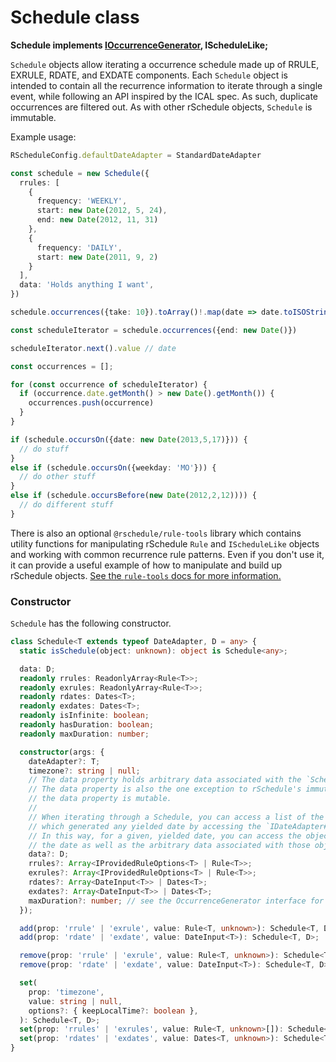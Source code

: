 # Schedule class

**Schedule implements [IOccurrenceGenerator](../#ioccurrencegenerator-interface), IScheduleLike;**

`Schedule` objects allow iterating a occurrence schedule made up of RRULE, EXRULE, RDATE, and EXDATE components. Each `Schedule` object is intended to contain all the recurrence information to iterate through a single event, while following an API inspired by the ICAL spec. As such, duplicate occurrences are filtered out. As with other rSchedule objects, `Schedule` is immutable.

Example usage:

```typescript
RScheduleConfig.defaultDateAdapter = StandardDateAdapter

const schedule = new Schedule({
  rrules: [
    {
      frequency: 'WEEKLY',
      start: new Date(2012, 5, 24),
      end: new Date(2012, 11, 31)
    },
    {
      frequency: 'DAILY',
      start: new Date(2011, 9, 2)
    }
  ],
  data: 'Holds anything I want',
})

schedule.occurrences({take: 10}).toArray()!.map(date => date.toISOString())

const scheduleIterator = schedule.occurrences({end: new Date()})

scheduleIterator.next().value // date

const occurrences = [];

for (const occurrence of scheduleIterator) {
  if (occurrence.date.getMonth() > new Date().getMonth()) {
    occurrences.push(occurrence)
  }
}

if (schedule.occursOn({date: new Date(2013,5,17)})) {
  // do stuff
}
else if (schedule.occursOn({weekday: 'MO'})) {
  // do other stuff
}
else if (schedule.occursBefore(new Date(2012,2,12)))) {
  // do different stuff
}
```

There is also an optional `@rschedule/rule-tools` library which contains utility functions for manipulating rSchedule `Rule` and `IScheduleLike` objects and working with common recurrence rule patterns. Even if you don't use it, it can provide a useful example of how to manipulate and build up rSchedule objects. [See the `rule-tools` docs for more information.](../rule-tools)

### Constructor

`Schedule` has the following constructor.

```typescript
class Schedule<T extends typeof DateAdapter, D = any> {
  static isSchedule(object: unknown): object is Schedule<any>;

  data: D;
  readonly rrules: ReadonlyArray<Rule<T>>;
  readonly exrules: ReadonlyArray<Rule<T>>;
  readonly rdates: Dates<T>;
  readonly exdates: Dates<T>;
  readonly isInfinite: boolean;
  readonly hasDuration: boolean;
  readonly maxDuration: number;

  constructor(args: {
    dateAdapter?: T;
    timezone?: string | null;
    // The data property holds arbitrary data associated with the `Schedule`.
    // The data property is also the one exception to rSchedule's immutability:
    // the data property is mutable.
    //
    // When iterating through a Schedule, you can access a list of the generator objects (i.e. Rules / Dates)
    // which generated any yielded date by accessing the `IDateAdapter#generators` property.
    // In this way, for a given, yielded date, you can access the objects which generated
    // the date as well as the arbitrary data associated with those objects.
    data?: D;
    rrules?: Array<IProvidedRuleOptions<T> | Rule<T>>;
    exrules?: Array<IProvidedRuleOptions<T> | Rule<T>>;
    rdates?: Array<DateInput<T>> | Dates<T>;
    exdates?: Array<DateInput<T>> | Dates<T>;
    maxDuration?: number; // see the OccurrenceGenerator interface for info
  });

  add(prop: 'rrule' | 'exrule', value: Rule<T, unknown>): Schedule<T, D>;
  add(prop: 'rdate' | 'exdate', value: DateInput<T>): Schedule<T, D>;

  remove(prop: 'rrule' | 'exrule', value: Rule<T, unknown>): Schedule<T, D>;
  remove(prop: 'rdate' | 'exdate', value: DateInput<T>): Schedule<T, D>;

  set(
    prop: 'timezone',
    value: string | null,
    options?: { keepLocalTime?: boolean },
  ): Schedule<T, D>;
  set(prop: 'rrules' | 'exrules', value: Rule<T, unknown>[]): Schedule<T, D>;
  set(prop: 'rdates' | 'exdates', value: Dates<T, unknown>): Schedule<T, D>;
}
```

